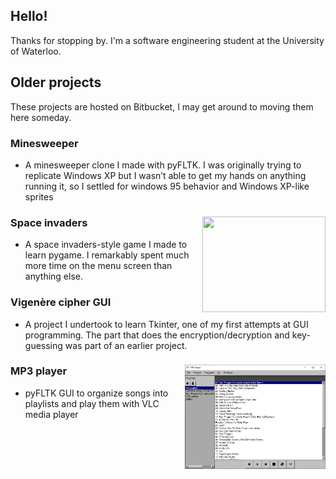 ## Hello!
Thanks for stopping by. I'm a software engineering student at the University of Waterloo.

## Older projects
These projects are hosted on Bitbucket, I may get around to moving them here someday.

### Minesweeper
- A minesweeper clone I made with pyFLTK. I was originally trying to replicate Windows XP but I wasn’t able to get my hands on anything running it, so I settled for windows 95 behavior and Windows XP-like sprites
 
### Space invaders <img align="right" width="197" height="153" src="https://gaertner.ca/rowan/spaceinvaders/assets/images/menu_screen.PNG">
  -  A space invaders-style game I made to learn pygame. I remarkably spent much more time on the menu screen than anything else.

### Vigenère cipher GUI
 -  A project I undertook to learn Tkinter, one of my first attempts at GUI programming. The part that does the encryption/decryption and key-guessing was part of an earlier project.

### MP3 player <img align="right" width="225" height="167" src="https://raw.githubusercontent.com/r-k-g/r-k-g/master/mp3player.png">
  -  pyFLTK GUI to organize songs into playlists and play them with VLC media player



